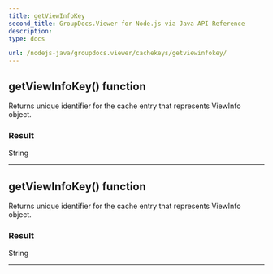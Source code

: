 ```yaml
---
title: getViewInfoKey
second_title: GroupDocs.Viewer for Node.js via Java API Reference
description: 
type: docs

url: /nodejs-java/groupdocs.viewer/cachekeys/getviewinfokey/
---
```


## getViewInfoKey()  function

 Returns unique identifier for the cache entry that represents  ViewInfo object.
 

### Result
String


---


## getViewInfoKey()  function

 Returns unique identifier for the cache entry that represents  ViewInfo object.
 

### Result
String


---


